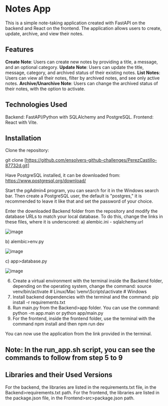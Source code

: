 # Notes App
This is a simple note-taking application created with FastAPI on the backend and React on the frontend. The application allows users to create, update, archive, and view their notes.

## Features
**Create Note**: Users can create new notes by providing a title, a message, and an optional category.
**Update Note**: Users can update the title, message, category, and archived status of their existing notes.
**List Notes**: Users can view all their notes, filter by archived notes, and see only active notes.
**Archive/Unarchive Note**: Users can change the archived status of their notes, with the option to activate.

## Technologies Used
Backend: FastAPI/Python with SQLAlchemy and PostgreSQL.
Frontend: React with Vite.

## Installation
Clone the repository:


git clone [https://github.com/ensolvers-github-challenges/PerezCastillo-87732d.git]

Have PostgreSQL installed, it can be downloaded from: https://www.postgresql.org/download/

Start the pgAdmin4 program, you can search for it in the Windows search bar. Then create a PostgreSQL user, the default is "postgres," it is recommended to leave it like that and set the password of your choice.

Enter the downloaded Backend folder from the repository and modify the database URLs to match your local database. To do this, change the links in these files, where it is underscored:
a) alembic.ini - sqlalchemy.url

![image](https://github.com/ensolvers-github-challenges/PerezCastillo-87732d/assets/128911355/3e582274-d0c9-4c07-8ca6-720c17b74cbc)

b) alembic>env.py


![image](https://github.com/ensolvers-github-challenges/PerezCastillo-87732d/assets/128911355/b3f0fa1b-c858-44a5-b686-cf22358d7881)

c) app>database.py


![image](https://github.com/ensolvers-github-challenges/PerezCastillo-87732d/assets/128911355/aa90c2e6-869e-4908-bc0d-665877802a35)

6. Create a virtual environment with the terminal inside the Backend folder, depending on the operating system, change the command:
source venv/bin/activate # Linux/Mac
\venv\Scripts\activate # Windows
7. Install backend dependencies with the terminal and the command: pip install -r requirements.txt
8. Run main.py from the Backend>app folder. You can use the command: python -m app.main or python app/main.py
9. For the frontend, inside the frontend folder, use the terminal with the command npm install and then npm run dev

You can now use the application from the link provided in the terminal.
## Note: In the run_app.sh script, you can see the commands to follow from step 5 to 9

## Libraries and their Used Versions
For the backend, the libraries are listed in the requirements.txt file, in the Backend>requirements.txt path.
For the frontend, the libraries are listed in the package.json file, in the Frontend>src>package.json path.
